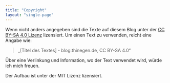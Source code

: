 ```yaml
---
title: "Copyright"
layout: "single-page"
---
```


Wenn nicht anders angegeben sind die Texte auf diesem Blog unter der [CC BY-SA 4.0 Lizenz](https://creativecommons.org/licenses/by-sa/4.0/deed.de) lizensiert. Um einen Text zu verwenden, reicht eine Angabe wie:

> &bdquo;[Titel des Textes] - blog.thinegen.de, CC BY-SA 4.0&ldquo;

Über eine Verlinkung und Information, wo der Text verwendet wird, würde ich mich freuen.

Der Aufbau ist unter der MIT Lizenz lizensiert.
